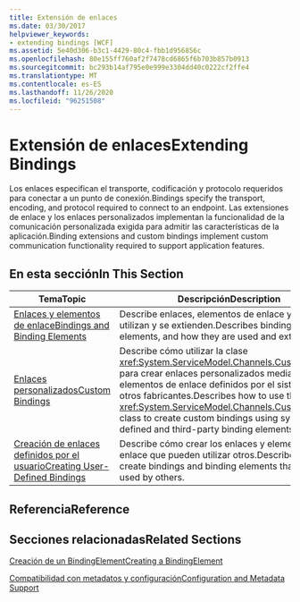 ```yaml
---
title: Extensión de enlaces
ms.date: 03/30/2017
helpviewer_keywords:
- extending bindings [WCF]
ms.assetid: 5e40d306-b3c1-4429-80c4-fbb1d956856c
ms.openlocfilehash: 80e155ff760af2f7478cd6865f6b703b857b0913
ms.sourcegitcommit: bc293b14af795e0e999e3304dd40c0222cf2ffe4
ms.translationtype: MT
ms.contentlocale: es-ES
ms.lasthandoff: 11/26/2020
ms.locfileid: "96251508"
---
```

# <a name="extending-bindings"></a><span data-ttu-id="09a34-102">Extensión de enlaces</span><span class="sxs-lookup"><span data-stu-id="09a34-102">Extending Bindings</span></span>

<span data-ttu-id="09a34-103">Los enlaces especifican el transporte, codificación y protocolo requeridos para conectar a un punto de conexión.</span><span class="sxs-lookup"><span data-stu-id="09a34-103">Bindings specify the transport, encoding, and protocol required to connect to an endpoint.</span></span> <span data-ttu-id="09a34-104">Las extensiones de enlace y los enlaces personalizados implementan la funcionalidad de la comunicación personalizada exigida para admitir las características de la aplicación.</span><span class="sxs-lookup"><span data-stu-id="09a34-104">Binding extensions and custom bindings implement custom communication functionality required to support application features.</span></span>  
  
## <a name="in-this-section"></a><span data-ttu-id="09a34-105">En esta sección</span><span class="sxs-lookup"><span data-stu-id="09a34-105">In This Section</span></span>  
  
|<span data-ttu-id="09a34-106">Tema</span><span class="sxs-lookup"><span data-stu-id="09a34-106">Topic</span></span>|<span data-ttu-id="09a34-107">Descripción</span><span class="sxs-lookup"><span data-stu-id="09a34-107">Description</span></span>|  
|-----------|-----------------|  
|[<span data-ttu-id="09a34-108">Enlaces y elementos de enlace</span><span class="sxs-lookup"><span data-stu-id="09a34-108">Bindings and Binding Elements</span></span>](bindings-and-binding-elements.md)|<span data-ttu-id="09a34-109">Describe enlaces, elementos de enlace y cómo se utilizan y se extienden.</span><span class="sxs-lookup"><span data-stu-id="09a34-109">Describes bindings, binding elements, and how they are used and extended.</span></span>|  
|[<span data-ttu-id="09a34-110">Enlaces personalizados</span><span class="sxs-lookup"><span data-stu-id="09a34-110">Custom Bindings</span></span>](custom-bindings.md)|<span data-ttu-id="09a34-111">Describe cómo utilizar la clase <xref:System.ServiceModel.Channels.CustomBinding> para crear enlaces personalizados mediante los elementos de enlace definidos por el sistema y por otros fabricantes.</span><span class="sxs-lookup"><span data-stu-id="09a34-111">Describes how to use the <xref:System.ServiceModel.Channels.CustomBinding> class to create custom bindings using system-defined and third-party binding elements.</span></span>|  
|[<span data-ttu-id="09a34-112">Creación de enlaces definidos por el usuario</span><span class="sxs-lookup"><span data-stu-id="09a34-112">Creating User-Defined Bindings</span></span>](creating-user-defined-bindings.md)|<span data-ttu-id="09a34-113">Describe cómo crear los enlaces y elementos de enlace que pueden utilizar otros.</span><span class="sxs-lookup"><span data-stu-id="09a34-113">Describes how to create bindings and binding elements that can be used by others.</span></span>|  
  
## <a name="reference"></a><span data-ttu-id="09a34-114">Referencia</span><span class="sxs-lookup"><span data-stu-id="09a34-114">Reference</span></span>  
  
## <a name="related-sections"></a><span data-ttu-id="09a34-115">Secciones relacionadas</span><span class="sxs-lookup"><span data-stu-id="09a34-115">Related Sections</span></span>  

 [<span data-ttu-id="09a34-116">Creación de un BindingElement</span><span class="sxs-lookup"><span data-stu-id="09a34-116">Creating a BindingElement</span></span>](creating-a-bindingelement.md)  
  
 [<span data-ttu-id="09a34-117">Compatibilidad con metadatos y configuración</span><span class="sxs-lookup"><span data-stu-id="09a34-117">Configuration and Metadata Support</span></span>](configuration-and-metadata-support.md)
